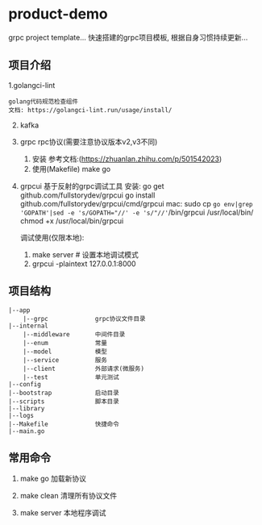 # product-demo
grpc project template...
快速搭建的grpc项目模板, 根据自身习惯持续更新...

## 项目介绍
    
1.golangci-lint
    
    golang代码规范检查组件
    文档: https://golangci-lint.run/usage/install/
    
2. kafka

3. grpc
    rpc协议(需要注意协议版本v2,v3不同)
    1. 安装
    参考文档:(https://zhuanlan.zhihu.com/p/501542023)
    2. 使用(Makefile)
    make go
    
4. grpcui
   基于反射的grpc调试工具
   安装:
    go get github.com/fullstorydev/grpcui
    go install github.com/fullstorydev/grpcui/cmd/grpcui
   mac:
    sudo cp `go env|grep 'GOPATH'|sed -e 's/GOPATH="//' -e 's/"//'`/bin/grpcui /usr/local/bin/
    chmod +x /usr/local/bin/grpcui 
    
   调试使用(仅限本地):
    1. make server # 设置本地调试模式
    2. grpcui -plaintext 127.0.0.1:8000
    
## 项目结构

    |--app         
        |--grpc             grpc协议文件目录
    |--internal
        |--middleware       中间件目录
        |--enum             常量
        |--model            模型
        |--service          服务
        |--client           外部请求(微服务)
        |--test             单元测试
    |--config
    |--bootstrap            启动目录
    |--scripts              脚本目录
    |--library
    |--logs
    |--Makefile             快捷命令
    |--main.go

## 常用命令
1. make go
加载新协议

2. make clean
清理所有协议文件

3. make server
本地程序调试
